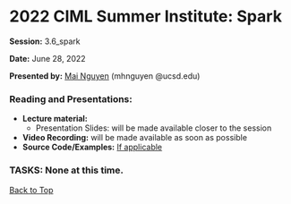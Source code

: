 # 2022 CIML Summer Institute: Spark

**Session:** 3.6_spark

**Date:** June 28, 2022

**Presented by:** [Mai Nguyen](https://www.sdsc.edu/research/researcher_spotlight/nguyen_mai.html) (mhnguyen @ucsd.edu) 

### Reading and Presentations:
* **Lecture material:**
   * Presentation Slides: will be made available closer to the session
* **Video Recording:** will be made available as soon as possible
* **Source Code/Examples:** [If applicable]()

### TASKS: None at this time.

[Back to Top](#top)

